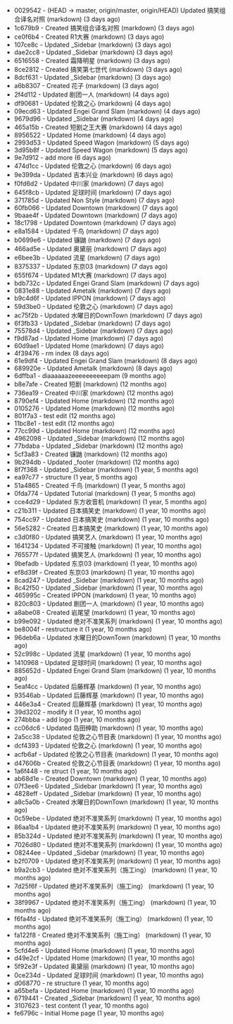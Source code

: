 * 0029542 - (HEAD -> master, origin/master, origin/HEAD) Updated 搞笑组合译名对照 (markdown) (3 days ago) <TC>
* 1c679b9 - Created 搞笑组合译名对照 (markdown) (3 days ago) <TC>
* ce0f6b4 - Created R1大赛 (markdown) (3 days ago) <TC>
* 107ce8c - Updated _Sidebar (markdown) (3 days ago) <TC>
* dae2cc8 - Updated _Sidebar (markdown) (3 days ago) <TC>
* 6516558 - Created 霜降明星 (markdown) (3 days ago) <TC>
* 8ce2812 - Created 搞笑第七世代 (markdown) (3 days ago) <TC>
* 8dcf631 - Updated _Sidebar (markdown) (3 days ago) <TC>
* a6b8307 - Created 花子 (markdown) (3 days ago) <TC>
* 2f4d112 - Updated 剧团一人 (markdown) (4 days ago) <TC>
* df90681 - Updated 伦敦之心 (markdown) (4 days ago) <TC>
* 09ecd63 - Updated Engei Grand Slam (markdown) (4 days ago) <TC>
* 9679d96 - Updated _Sidebar (markdown) (4 days ago) <TC>
* 465a15b - Created 短剧之王大赛 (markdown) (4 days ago) <TC>
* 8956522 - Updated Home (markdown) (4 days ago) <TC>
* 2993d53 - Updated Speed Wagon (markdown) (5 days ago) <TC>
* 3d95b8f - Updated Speed Wagon (markdown) (5 days ago) <TC>
* 9e7d912 - add more (6 days ago) <tcgriffith>
* 474d1cc - Updated 伦敦之心 (markdown) (6 days ago) <TC>
* 9e399da - Updated 吉本兴业 (markdown) (6 days ago) <TC>
* f0fd6d2 - Updated 中川家 (markdown) (7 days ago) <TC>
* 645f8cb - Updated 足球时间 (markdown) (7 days ago) <TC>
* 371785d - Updated Non Style (markdown) (7 days ago) <TC>
* 60fb066 - Updated Downtown (markdown) (7 days ago) <TC>
* 9baae4f - Updated Downtown (markdown) (7 days ago) <TC>
* 18c1798 - Updated Downtown (markdown) (7 days ago) <TC>
* e8a1584 - Updated 千鸟 (markdown) (7 days ago) <TC>
* b0699e6 - Updated 镰鼬 (markdown) (7 days ago) <TC>
* 466ad5e - Updated 奥黛丽 (markdown) (7 days ago) <TC>
* e6bee3b - Updated 流星 (markdown) (7 days ago) <TC>
* 8375337 - Updated 东京03 (markdown) (7 days ago) <TC>
* 655f674 - Updated M1大赛 (markdown) (7 days ago) <TC>
* bdb732c - Updated Engei Grand Slam (markdown) (7 days ago) <TC>
* 0831e88 - Updated Ametalk (markdown) (7 days ago) <TC>
* b9c4d6f - Updated IPPON (markdown) (7 days ago) <TC>
* 59d3be0 - Updated 伦敦之心 (markdown) (7 days ago) <TC>
* ac75f2b - Updated 水曜日的DownTown (markdown) (7 days ago) <TC>
* 6f3fb33 - Updated _Sidebar (markdown) (7 days ago) <TC>
* 75578d4 - Updated _Sidebar (markdown) (7 days ago) <TC>
* f9d87ad - Updated Home (markdown) (7 days ago) <TC>
* 60d9ae1 - Updated Home (markdown) (7 days ago) <TC>
* 4f39476 - rm index (8 days ago) <tcgriffith>
* 61e9df4 - Updated Engei Grand Slam (markdown) (8 days ago) <TC>
* 689920e - Updated Ametalk (markdown) (8 days ago) <TC>
* 6dffba1 - diaaaaaazeeeeeeeeeepam (9 months ago) <tcgriffith>
* b8e7afe - Created 短剧 (markdown) (12 months ago) <TC>
* 736ea19 - Created 中川家 (markdown) (12 months ago) <TC>
* 8790ef4 - Updated Home (markdown) (12 months ago) <TC>
* 0105276 - Updated Home (markdown) (12 months ago) <TC>
* 801f7a3 - test edit (12 months ago) <TC>
* 11bc8e1 - test edit (12 months ago) <TC>
* 77cc99d - Updated Home (markdown) (12 months ago) <TC>
* 4962098 - Updated _Sidebar (markdown) (12 months ago) <TC>
* 77bdaba - Updated _Sidebar (markdown) (12 months ago) <TC>
* 5cf3a83 - Created 镰鼬 (markdown) (12 months ago) <TC>
* 9b294db - Updated _footer (markdown) (12 months ago) <TC>
* 8f7f368 - Updated _Sidebar (markdown) (1 year, 5 months ago) <TC>
* ea97c77 - structure (1 year, 5 months ago) <tcgriffith>
* 51a4865 - Created 千鸟 (markdown) (1 year, 5 months ago) <TC>
* 0fda774 - Updated Tutorial (markdown) (1 year, 5 months ago) <TC>
* cce4d29 - Updated 东方收音机 (markdown) (1 year, 5 months ago) <TC>
* c21b311 - Updated 日本搞笑史 (markdown) (1 year, 10 months ago) <TC>
* 754cc97 - Updated 日本搞笑史 (markdown) (1 year, 10 months ago) <TC>
* 56e5282 - Created 日本搞笑史 (markdown) (1 year, 10 months ago) <TC>
* c3d0f80 - Updated 搞笑艺人 (markdown) (1 year, 10 months ago) <TC>
* 1641234 - Updated 不可接触 (markdown) (1 year, 10 months ago) <crossrx>
* 765577f - Updated 搞笑艺人 (markdown) (1 year, 10 months ago) <TC>
* 9befadb - Updated 东京03 (markdown) (1 year, 10 months ago) <TC>
* ef8d39f - Created 东京03 (markdown) (1 year, 10 months ago) <TC>
* 8cad247 - Updated _Sidebar (markdown) (1 year, 10 months ago) <TC>
* 8c42f50 - Updated _Sidebar (markdown) (1 year, 10 months ago) <TC>
* 465995c - Created IPPON (markdown) (1 year, 10 months ago) <TC>
* 820c803 - Updated 剧团一人 (markdown) (1 year, 10 months ago) <TC>
* a8abe08 - Created 岩尾望 (markdown) (1 year, 10 months ago) <TC>
* b99e092 - Updated 绝对不准笑系列 (markdown) (1 year, 10 months ago) <Humi2314>
* be8004f - restructure it (1 year, 10 months ago) <tcgriffith>
* 96deb6a - Updated 水曜日的DownTown (markdown) (1 year, 10 months ago) <Humi2314>
* 52c998c - Updated 流星 (markdown) (1 year, 10 months ago) <tohrusnbs>
* 1410968 - Updated 足球时间 (markdown) (1 year, 10 months ago) <TC>
* 885652d - Updated Engei Grand Slam (markdown) (1 year, 10 months ago) <TC>
* 5eaf4cc - Updated 后藤辉基 (markdown) (1 year, 10 months ago) <TC>
* 93546ab - Updated 后藤辉基 (markdown) (1 year, 10 months ago) <TC>
* 446e3a4 - Created 后藤辉基 (markdown) (1 year, 10 months ago) <TC>
* 39d3202 - modify it (1 year, 10 months ago) <tcgriffith>
* 274bbba - add logo (1 year, 10 months ago) <tcgriffith>
* cc06dc6 - Updated 岛田绅助 (markdown) (1 year, 10 months ago) <TC>
* 2a5cc38 - Updated 伦敦之心节目表 (markdown) (1 year, 10 months ago) <TC>
* dcf4393 - Updated 伦敦之心 (markdown) (1 year, 10 months ago) <TC>
* acfb6af - Updated 伦敦之心节目表 (markdown) (1 year, 10 months ago) <TC>
* d47606b - Created 伦敦之心节目表 (markdown) (1 year, 10 months ago) <TC>
* 1a6f448 - re struct (1 year, 10 months ago) <tcgriffith>
* ab68d1e - Created Downtown (markdown) (1 year, 10 months ago) <TC>
* 07f3ee6 - Updated _Sidebar (markdown) (1 year, 10 months ago) <TC>
* 4828eff - Updated _Sidebar (markdown) (1 year, 10 months ago) <Humi2314>
* a8c5a0b - Created 水曜日的DownTown (markdown) (1 year, 10 months ago) <Humi2314>
* 0c59ebe - Updated 绝对不准笑系列 (markdown) (1 year, 10 months ago) <Humi2314>
* 86aa1b4 - Updated 绝对不准笑系列 (markdown) (1 year, 10 months ago) <Humi2314>
* 85b324d - Updated 绝对不准笑系列 (markdown) (1 year, 10 months ago) <Humi2314>
* 7026d80 - Updated 绝对不准笑系列 (markdown) (1 year, 10 months ago) <Humi2314>
* 08244ee - Updated _Sidebar (markdown) (1 year, 10 months ago) <Humi2314>
* b2f0709 - Updated 绝对不准笑系列 (markdown) (1 year, 10 months ago) <Humi2314>
* b9a2cb3 - Updated 绝对不准笑系列（施工ing） (markdown) (1 year, 10 months ago) <Humi2314>
* 7d25f6f - Updated 绝对不准笑系列（施工ing） (markdown) (1 year, 10 months ago) <Humi2314>
* 38f9967 - Updated 绝对不准笑系列（施工ing） (markdown) (1 year, 10 months ago) <Humi2314>
* f6fa4fd - Updated 绝对不准笑系列（施工ing） (markdown) (1 year, 10 months ago) <Humi2314>
* fa122f8 - Created 绝对不准笑系列（施工ing） (markdown) (1 year, 10 months ago) <Humi2314>
* 5cfd4e6 - Updated Home (markdown) (1 year, 10 months ago) <TC>
* d49e2cf - Updated Home (markdown) (1 year, 10 months ago) <TC>
* 5f92e3f - Updated 奥黛丽 (markdown) (1 year, 10 months ago) <TC>
* 0ce234d - Updated 足球时间 (markdown) (1 year, 10 months ago) <TC>
* d068770 - re structure (1 year, 10 months ago) <tcgriffith>
* a65befa - Updated Home (markdown) (1 year, 10 months ago) <TC>
* 6719441 - Created _Sidebar (markdown) (1 year, 10 months ago) <TC>
* 3107623 - test content (1 year, 10 months ago) <tcgriffith>
* fe6796c - Initial Home page (1 year, 10 months ago) <TC>